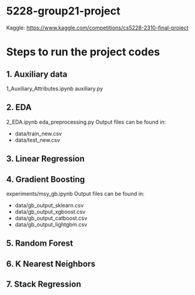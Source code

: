 # 5228-group21-project

Kaggle: https://www.kaggle.com/competitions/cs5228-2310-final-project

<!-- ABOUT THE PROJECT -->
# Steps to run the project codes

## 1. Auxiliary data
1_Auxiliary_Attributes.ipynb
auxiliary.py

## 2. EDA
2_EDA.ipynb
eda_preprocessing.py
Output files can be found in: 
* data/train_new.csv
* data/test_new.csv

## 3. Linear Regression

## 4. Gradient Boosting
experiments/msy_gb.ipynb
Output files can be found in: 
* data/gb_output_sklearn.csv
* data/gb_output_xgboost.csv
* data/gb_output_catboost.csv
* data/gb_output_lightgbm.csv

## 5. Random Forest

## 6. K Nearest Neighbors

## 7. Stack Regression
